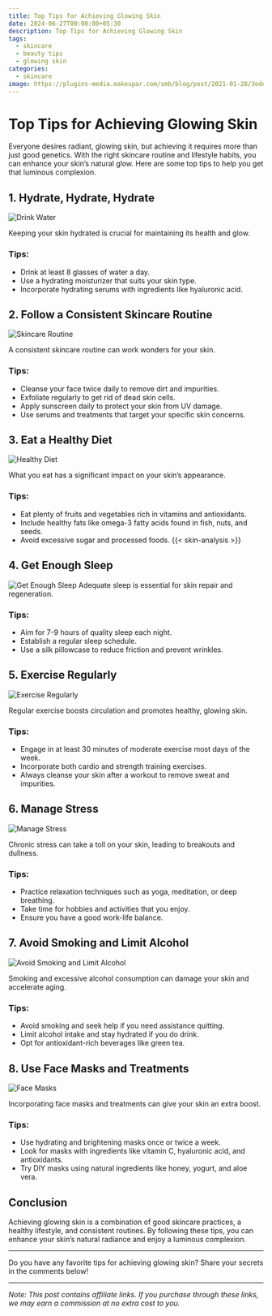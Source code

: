 ```yaml
---
title: Top Tips for Achieving Glowing Skin
date: 2024-06-27T00:00:00+05:30
description: Top Tips for Achieving Glowing Skin
tags:
  - skincare
  - beauty tips
  - glowing skin
categories:
  - skincare
image: https://plugins-media.makeupar.com/smb/blog/post/2021-01-28/3ede8f17-1e11-4770-beff-bb029794f560.jpg
---
```


# Top Tips for Achieving Glowing Skin

Everyone desires radiant, glowing skin, but achieving it requires more than just good genetics. With the right skincare routine and lifestyle habits, you can enhance your skin’s natural glow. Here are some top tips to help you get that luminous complexion.



## 1. **Hydrate, Hydrate, Hydrate**

![Drink Water](https://www.realsimple.com/thmb/4Uxr_CKC7aR-UhEicIvVqLaiO0k=/1500x0/filters:no_upscale():max_bytes(150000):strip_icc()/GettyImages-488636063-5ab2dbd8a8ff48049cfd36e8ad841ae5.jpg)

Keeping your skin hydrated is crucial for maintaining its health and glow.

### Tips:
- Drink at least 8 glasses of water a day.
- Use a hydrating moisturizer that suits your skin type.
- Incorporate hydrating serums with ingredients like hyaluronic acid.

## 2. **Follow a Consistent Skincare Routine**

![Skincare Routine](https://cdn.shopify.com/s/files/1/0917/8416/files/10-Steps-Korean-Skincare-Routine_1024x1024.jpg?v=1632970888)

A consistent skincare routine can work wonders for your skin.

### Tips:
- Cleanse your face twice daily to remove dirt and impurities.
- Exfoliate regularly to get rid of dead skin cells.
- Apply sunscreen daily to protect your skin from UV damage.
- Use serums and treatments that target your specific skin concerns.

## 3. **Eat a Healthy Diet**

![Healthy Diet](https://assets.clevelandclinic.org/transform/StoryPanel/9cbcc77b-93b7-472e-838d-ec0d5f2f9fbd/heart-healthy-foods-1279763992)

What you eat has a significant impact on your skin’s appearance.

### Tips:
- Eat plenty of fruits and vegetables rich in vitamins and antioxidants.
- Include healthy fats like omega-3 fatty acids found in fish, nuts, and seeds.
- Avoid excessive sugar and processed foods.
 {{< skin-analysis >}}
## 4. **Get Enough Sleep**

![Get Enough Sleep](https://assets.oviahealth.com/wp-content/uploads/2021/04/article_110288.jpg)
Adequate sleep is essential for skin repair and regeneration.

### Tips:
- Aim for 7-9 hours of quality sleep each night.
- Establish a regular sleep schedule.
- Use a silk pillowcase to reduce friction and prevent wrinkles.

## 5. **Exercise Regularly**

![Exercise Regularly](https://www.healthifyme.com/blog/wp-content/uploads/2021/01/shutterstock_1227120589.jpg)

Regular exercise boosts circulation and promotes healthy, glowing skin.

### Tips:
- Engage in at least 30 minutes of moderate exercise most days of the week.
- Incorporate both cardio and strength training exercises.
- Always cleanse your skin after a workout to remove sweat and impurities.

## 6. **Manage Stress**

![Manage Stress](https://www.houstonbehavioralhealth.com/sites/default/files/houston-stress-management-i501600703.jpg)

Chronic stress can take a toll on your skin, leading to breakouts and dullness.

### Tips:
- Practice relaxation techniques such as yoga, meditation, or deep breathing.
- Take time for hobbies and activities that you enjoy.
- Ensure you have a good work-life balance.

## 7. **Avoid Smoking and Limit Alcohol**

![Avoid Smoking and Limit Alcohol](https://thumbor.forbes.com/thumbor/fit-in/900x510/https://www.forbes.com/health/wp-content/uploads/2021/06/how_to_stop_drinking_alcohol_getty_creative.jpeg)

Smoking and excessive alcohol consumption can damage your skin and accelerate aging.

### Tips:
- Avoid smoking and seek help if you need assistance quitting.
- Limit alcohol intake and stay hydrated if you do drink.
- Opt for antioxidant-rich beverages like green tea.

## 8. **Use Face Masks and Treatments**

![Face Masks](https://images.soco.id/508-shutterstock_1315140713.jpg.jpg)

Incorporating face masks and treatments can give your skin an extra boost.

### Tips:
- Use hydrating and brightening masks once or twice a week.
- Look for masks with ingredients like vitamin C, hyaluronic acid, and antioxidants.
- Try DIY masks using natural ingredients like honey, yogurt, and aloe vera.

## Conclusion

Achieving glowing skin is a combination of good skincare practices, a healthy lifestyle, and consistent routines. By following these tips, you can enhance your skin’s natural radiance and enjoy a luminous complexion.

---

Do you have any favorite tips for achieving glowing skin? Share your secrets in the comments below!

---

*Note: This post contains affiliate links. If you purchase through these links, we may earn a commission at no extra cost to you.*
